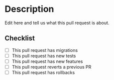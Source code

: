 # Description

Edit here and tell us what this pull request is about.

## Checklist

- [ ] This pull request has migrations
- [ ] This pull request has new tests
- [ ] This pull request has new features
- [ ] This pull request reverts a previous PR
- [ ] This pull request has rollbacks
